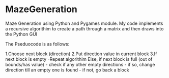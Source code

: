 # MazeGeneration
Maze Generation using Python and Pygames module. My code implements a recursive algorithim to create a path through a matrix and then draws into the Python GUI

The Pseduocode is as follows:

1.Choose next block (direction)
2.Put direction value in current block
3.If next block is empty
  -Repeat algorithim
  Else, if next block is full (out of bounds/has value)
    - check if any other empty directions
    - if so, change direction till an empty one is found
    - if not, go back a block 
